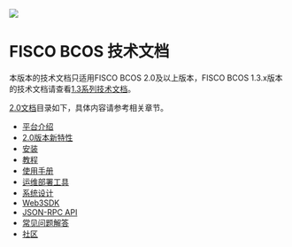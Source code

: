 ![](https://github.com/FISCO-BCOS/FISCO-BCOS/raw/master/docs/images/FISCO_BCOS_Logo.svg?sanitize=true)

# FISCO BCOS 技术文档

本版本的技术文档只适用FISCO BCOS 2.0及以上版本，FISCO BCOS 1.3.x版本的技术文档请查看[1.3系列技术文档](https://fisco-bcos-documentation.readthedocs.io/zh_CN/release-1.3/)。

[2.0文档](https://fisco-bcos-documentation.readthedocs.io/zh_CN/latest/)目录如下，具体内容请参考相关章节。

- [平台介绍](https://fisco-bcos-documentation.readthedocs.io/zh_CN/release-2/docs/introduction.html)
- [2.0版本新特性](https://fisco-bcos-documentation.readthedocs.io/zh_CN/release-2/docs/what_is_new.html)
- [安装](https://fisco-bcos-documentation.readthedocs.io/zh_CN/release-2/docs/tutorial/installation.html)
- [教程](https://fisco-bcos-documentation.readthedocs.io/zh_CN/release-2/docs/tutorial/index.html)
- [使用手册](https://fisco-bcos-documentation.readthedocs.io/zh_CN/release-2/docs/manual/index.html)
- [运维部署工具](https://fisco-bcos-documentation.readthedocs.io/zh_CN/release-2/docs/enterprise_tools/index.html)
- [系统设计](https://fisco-bcos-documentation.readthedocs.io/zh_CN/release-2/docs/design/index.html)
- [Web3SDK](https://fisco-bcos-documentation.readthedocs.io/zh_CN/release-2/docs/sdk/web3sdk/java_sdk.html)
- [JSON-RPC API](https://fisco-bcos-documentation.readthedocs.io/zh_CN/release-2/docs/api.html)
- [常见问题解答](https://fisco-bcos-documentation.readthedocs.io/zh_CN/release-2/docs/faq.html)
- [社区](https://fisco-bcos-documentation.readthedocs.io/zh_CN/release-2/docs/community.html)
